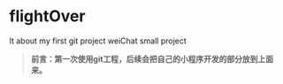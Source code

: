 # flightOver
It about my first git project 
weiChat small project
 >**前言：第一次使用git工程，后续会把自己的小程序开发的部分放到上面来。**
